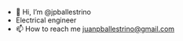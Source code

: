 - 👋 Hi, I’m @jpballestrino
- Electrical engineer
- 📫 How to reach me juanpballestrino@gmail.com

<!---
jpballestrino/jpballestrino is a ✨ special ✨ repository because its `README.md` (this file) appears on your GitHub profile.
You can click the Preview link to take a look at your changes.
--->
